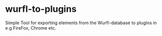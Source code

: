 wurfl-to-plugins
================

Simple Tool for exporting elements from the Wurfl-database to plugins in e.g FireFox, Chrome etc.